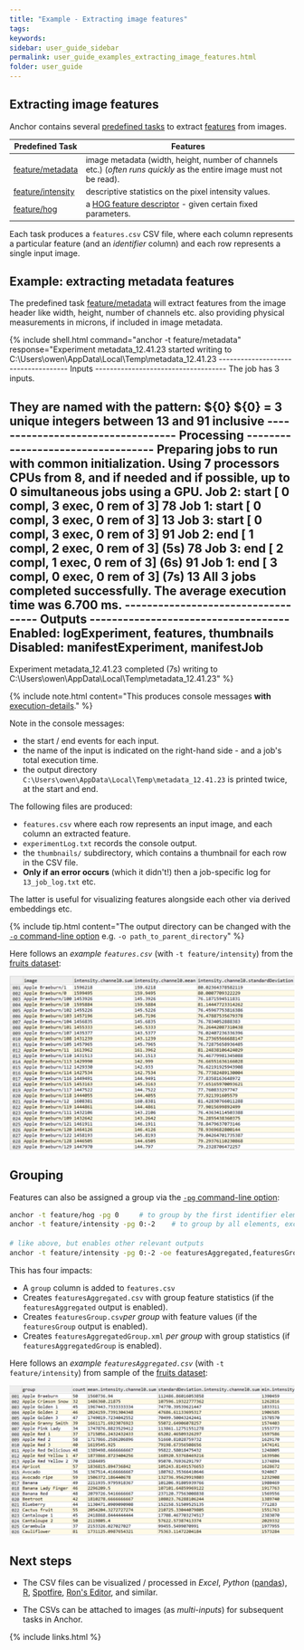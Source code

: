 ```yaml
---
title: "Example - Extracting image features"
tags:
keywords:
sidebar: user_guide_sidebar
permalink: user_guide_examples_extracting_image_features.html
folder: user_guide
---
```


## Extracting image features

Anchor contains several [predefined tasks](/user_guide_predefined_tasks.html) to extract [features](https://en.wikipedia.org/wiki/Feature_(machine_learning)) from images.


|Predefined Task | Features |
|-----|-----|
| [feature/metadata](https://github.com/anchoranalysis/anchor-assembly/blob/master/anchor/src/main/resources/config/tasks/feature/metadata.xml) | image metadata (width, height, number of channels etc.) (*often runs quickly* as the entire image must not be read). |
| [feature/intensity](https://github.com/anchoranalysis/anchor-assembly/blob/master/anchor/src/main/resources/config/tasks/feature/intensity.xml) | descriptive statistics on the pixel intensity values. |
| [feature/hog](https://github.com/anchoranalysis/anchor-assembly/blob/master/anchor/src/main/resources/config/tasks/feature/hog.xml) | a [HOG feature descriptor](https://en.wikipedia.org/wiki/Histogram_of_oriented_gradients) - given certain fixed parameters. |

Each task produces a `features.csv` CSV file, where each column represents a particular feature (and an *identifier* column) and each row represents a single input image.

## Example: extracting metadata features

The predefined task [feature/metadata](https://github.com/anchoranalysis/anchor-assembly/blob/master/anchor/src/main/resources/config/tasks/feature/metadata.xml) will extract features from the image header like width, height, number of channels etc. also providing physical measurements in microns, if included in image metadata.

{% include shell.html
command="anchor -t feature/metadata"
response="Experiment metadata_12.41.23 started writing to C:\Users\owen\AppData\Local\Temp\metadata_12.41.23
------------------------------------ Inputs ------------------------------------
The job has 3 inputs.

They are named with the pattern: ${0}
${0} = 3 unique integers between 13 and 91 inclusive
---------------------------------- Processing ----------------------------------
Preparing jobs to run with common initialization.
Using 7 processors CPUs from 8, and if needed and if possible, up to 0 simultaneous jobs using a GPU.
Job    2:       start   [  0 compl,   3 exec,   0 rem of   3]           78
Job    1:       start   [  0 compl,   3 exec,   0 rem of   3]           13
Job    3:       start   [  0 compl,   3 exec,   0 rem of   3]           91
Job    2:       end     [  1 compl,   2 exec,   0 rem of   3]   (5s)    78
Job    3:       end     [  2 compl,   1 exec,   0 rem of   3]   (6s)    91
Job    1:       end     [  3 compl,   0 exec,   0 rem of   3]   (7s)    13
All 3 jobs completed successfully. The average execution time was 6.700 ms.
----------------------------------- Outputs ------------------------------------
Enabled:        logExperiment, features, thumbnails
Disabled:       manifestExperiment, manifestJob
--------------------------------------------------------------------------------
Experiment metadata_12.41.23 completed (7s) writing to C:\Users\owen\AppData\Local\Temp\metadata_12.41.23" %}

{% include note.html content="This produces console messages **with** [execution-details](/user_guide.html#parallelization)." %}

Note in the console messages:
- the start / end events for each input.
- the name of the input is indicated on the right-hand side - and a job's total execution time.
- the output directory `C:\Users\owen\AppData\Local\Temp\metadata_12.41.23` is printed twice, at the start and end.

The following files are produced:

- `features.csv` where each row represents an input image, and each column an extracted feature.
- `experimentLog.txt` records the console output.
- the `thumbnails/` subdirectory, which contains a thumbnail for each row in the CSV file.
- **Only if an error occurs** (which it didn't!) then a job-specific log for `13_job_log.txt` etc.

The latter is useful for visualizing features alongside each other via derived embeddings etc. 

{% include tip.html content="The output directory can be changed with the [`-o` command-line option](/user_guide.html#outputs) e.g. `-o path_to_parent_directory`" %}


Here follows an *example `features.csv`* (with `-t feature/intensity`) from the [fruits dataset](/user_guide_examples_montage.html#example---fruits):

<img alt="screenshot of example features.csv" src="/images/examples/features/csv_ungrouped.jpg" class="screenshotExample"/>


## Grouping

Features can also be assigned a group via the [`-pg` command-line option](/user_guide_command_line.html#grouping):

```bash
anchor -t feature/hog -pg 0		# to group by the first identifier element (directory)
anchor -t feature/intensity -pg 0:-2	# to group by all elements, except the last

# like above, but enables other relevant outputs
anchor -t feature/intensity -pg 0:-2 -oe featuresAggregated,featuresGroup,featuresAggregatedGroup	
```

This has four impacts:

- A `group` column is added to `features.csv`
- Creates `featuresAggregated.csv` with group feature statistics (if the `featuresAggregated` output is enabled).
- Creates `featuresGroup.csv`*per group* with feature values (if the `featuresGroup` output is enabled).
- Creates `featuresAggregatedGroup.xml` *per group* with group statistics (if `featuresAggregatedGroup` is enabled).


Here follows an *example `featuresAggregated.csv`* (with `-t feature/intensity`) from sample of the [fruits dataset](/user_guide_examples_montage.html#example---fruits):

<img alt="screenshot of example featuresAggregated.csv" src="/images/examples/features/csv_grouped.jpg" class="screenshotExample"/>


## Next steps

- The CSV files can be visualized / processed in *Excel*, *Python* ([pandas](https://pandas.pydata.org/pandas-docs/stable/reference/api/pandas.read_csv.html)), [R](https://stat.ethz.ch/R-manual/R-devel/library/utils/html/read.table.html), [Spotfire](https://www.tibco.com/products/tibco-spotfire), [Ron's Editor](https://www.ronsplace.eu/products/ronseditor), and similar.

- The CSVs can be attached to images (as *multi-inputs*) for subsequent tasks in Anchor.

{% include links.html %}